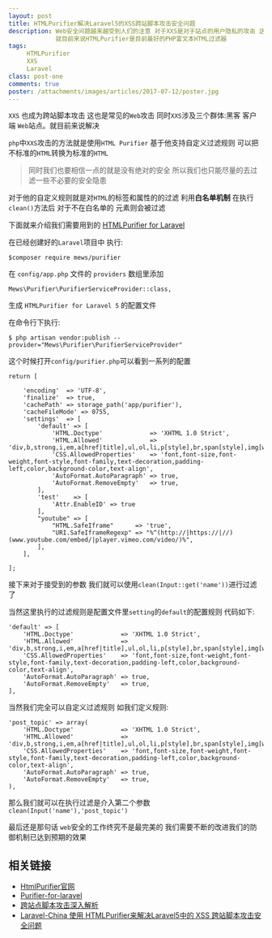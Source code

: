 ```yaml
---
layout: post
title: HTMLPurifier解决Laravel5的XSS跨站脚本攻击安全问题
description: Web安全问题越来越受到人们的注意 对于XXS是对于站点的用户隐私的攻击 这对于用户安全造成很大的隐患
             就目前来说HTMLPurifier是目前最好的PHP富文本HTML过滤器
tags:
     HTMLPurifier
     XXS
     Laravel
class: post-one
comments: true
poster: /attachments/images/articles/2017-07-12/poster.jpg
---
```


`XXS` 也成为跨站脚本攻击 这也是常见的`Web`攻击 同时`XXS`涉及三个群体:黑客 客户端 `Web`站点。就目前来说解决

`php`中`XXS`攻击的方法就是使用`HTML Purifier`  基于他支持自定义过滤规则 可以把不标准的`HTML`转换为标准的`HTML`

> 同时我们也要相信一点的就是没有绝对的安全 所以我们也只能尽量的去过滤一些不必要的安全隐患

对于他的自定义规则就是对`HTML`的标签和属性的的过滤 利用**白名单机制**  在执行`clean()`方法后 对于不在白名单的
元素则会被过滤

下面就来介绍我们需要用到的 [HTMLPurifier for Laravel](https://github.com/mewebstudio/Purifier)

在已经创建好的`Laravel`项目中 执行:
```shell
$composer require mews/purifier
```
在 `config/app.php` 文件的 `providers` 数组里添加
```php?start_inline=1
Mews\Purifier\PurifierServiceProvider::class,
```

生成 `HTMLPurifier for Laravel 5` 的配置文件

在命令行下执行:
```shell
$ php artisan vendor:publish --provider="Mews\Purifier\PurifierServiceProvider"
```
这个时候打开`config/purifier.php`可以看到一系列的配置
```php?start_inline=1
return [

    'encoding'  => 'UTF-8',
    'finalize'  => true,
    'cachePath' => storage_path('app/purifier'),
    'cacheFileMode' => 0755,
    'settings'  => [
        'default' => [
            'HTML.Doctype'             => 'XHTML 1.0 Strict',
            'HTML.Allowed'             => 'div,b,strong,i,em,a[href|title],ul,ol,li,p[style],br,span[style],img[width|height|alt|src]',
            'CSS.AllowedProperties'    => 'font,font-size,font-weight,font-style,font-family,text-decoration,padding-left,color,background-color,text-align',
            'AutoFormat.AutoParagraph' => true,
            'AutoFormat.RemoveEmpty'   => true,
        ],
        'test'    => [
            'Attr.EnableID' => true
        ],
        "youtube" => [
            "HTML.SafeIframe"      => 'true',
            "URI.SafeIframeRegexp" => "%^(http://|https://|//)(www.youtube.com/embed/|player.vimeo.com/video/)%",
        ],
    ],

];
```
接下来对于接受到的参数 我们就可以使用`clean(Input::get('name'))`进行过滤了

当然这里执行的过滤规则是配置文件里`setting`的`default`的配置规则 代码如下:
```php?start_inline=1
'default' => [
    'HTML.Doctype'             => 'XHTML 1.0 Strict',
    'HTML.Allowed'             => 'div,b,strong,i,em,a[href|title],ul,ol,li,p[style],br,span[style],img[width|height|alt|src]',
    'CSS.AllowedProperties'    => 'font,font-size,font-weight,font-style,font-family,text-decoration,padding-left,color,background-color,text-align',
    'AutoFormat.AutoParagraph' => true,
    'AutoFormat.RemoveEmpty'   => true,
],
```
当然我们完全可以自定义过滤规则 如我们定义规则:
```php?start_inline=1
'post_topic' => array(
    'HTML.Doctype'             => 'XHTML 1.0 Strict',
    'HTML.Allowed'             => 'div,b,strong,i,em,a[href|title],ul,ol,li,p[style],br,span[style],img[width|height|alt|src],pre,code',
    'CSS.AllowedProperties'    => 'font,font-size,font-weight,font-style,font-family,text-decoration,padding-left,color,background-color,text-align',
    'AutoFormat.AutoParagraph' => true,
    'AutoFormat.RemoveEmpty'   => true,
),
```
那么我们就可以在执行过滤是介入第二个参数 `clean(Input('name'),'post_topic')`

最后还是那句话 `web`安全的工作终究不是最完美的 我们需要不断的改进我们的防御机制已达到预期的效果


## 相关链接
- [HtmlPurifier官网](http://htmlpurifier.org/)
- [Purifier-for-laravel](https://github.com/mewebstudio/Purifier)
- [跨站点脚本攻击深入解析](https://www.ibm.com/developerworks/cn/rational/08/0325_segal/)
- [Laravel-China 使用 HTMLPurifier来解决Laravel5中的 XSS 跨站脚本攻击安全问题](https://laravel-china.org/articles/4798/the-use-of-htmlpurifier-to-solve-the-xss-xss-attacks-of-security-problems-in-laravel)